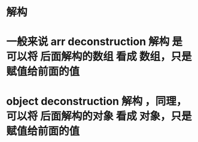 # 解构

# 一般来说 arr deconstruction 解构 是 可以将  后面解构的数组 看成 数组，只是赋值给前面的值
# object deconstruction 解构 ，同理， 可以将  后面解构的对象 看成 对象，只是赋值给前面的值